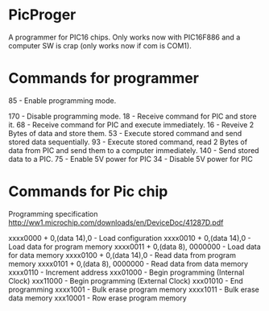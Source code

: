 # PicProger
A programmer for PIC16 chips.
Only works now with PIC16F886 and a computer SW is crap (only works now if com is COM1).

# Commands for programmer
85  - Enable programming mode.

170 - Disable programming mode.
18  - Receive command for PIC and store it.
68  - Receive command for PIC and execute immediately.
16  - Reveive 2 Bytes of data and store them.
53  - Execute stored command and send stored data sequentially.
93  - Execute stored command, read 2 Bytes of data from PIC and send them to a computer immediately.
140 - Send stored data to a PIC.
75  - Enable 5V power for PIC
34  - Disable 5V power for PIC

# Commands for Pic chip
Programming specification http://ww1.microchip.com/downloads/en/DeviceDoc/41287D.pdf

xxxx0000 + 0,(data 14),0        - Load configuration 
xxxx0010 + 0,(data 14),0        - Load data for program memory
xxxx0011 + 0,(data 8), 0000000  - Load data for data memory
xxxx0100 + 0,(data 14),0        - Read data from program memory
xxxx0101 + 0,(data 8), 0000000  - Read data from data memory
xxxx0110                        - Increment address
xxx01000                        - Begin programming (Internal Clock)
xxx11000                        - Begin programming (External Clock)
xxx01010                        - End programming
xxxx1001                        - Bulk erase program memory
xxxx1011                        - Bulk erase data memory
xxx10001                        - Row erase program memory
